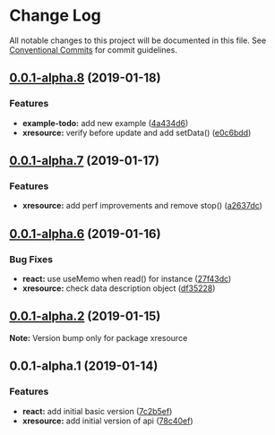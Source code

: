 # Change Log

All notable changes to this project will be documented in this file.
See [Conventional Commits](https://conventionalcommits.org) for commit guidelines.

## [0.0.1-alpha.8](https://github.com/pedronauck/xresource/compare/v0.0.1-alpha.7...v0.0.1-alpha.8) (2019-01-18)


### Features

* **example-todo:** add new example ([4a434d6](https://github.com/pedronauck/xresource/commit/4a434d6))
* **xresource:** verify before update and add setData() ([e0c6bdd](https://github.com/pedronauck/xresource/commit/e0c6bdd))





## [0.0.1-alpha.7](https://github.com/pedronauck/xresource/compare/v0.0.1-alpha.6...v0.0.1-alpha.7) (2019-01-17)


### Features

* **xresource:** add perf improvements and remove stop() ([a2637dc](https://github.com/pedronauck/xresource/commit/a2637dc))





## [0.0.1-alpha.6](https://github.com/pedronauck/xresource/compare/v0.0.1-alpha.2...v0.0.1-alpha.6) (2019-01-16)


### Bug Fixes

* **react:** use useMemo when read() for instance ([27f43dc](https://github.com/pedronauck/xresource/commit/27f43dc))
* **xresource:** check data description object ([df35228](https://github.com/pedronauck/xresource/commit/df35228))





## [0.0.1-alpha.2](https://github.com/pedronauck/xresource/compare/v0.0.1-alpha.1...v0.0.1-alpha.2) (2019-01-15)

**Note:** Version bump only for package xresource





## 0.0.1-alpha.1 (2019-01-14)


### Features

* **react:** add initial basic version ([7c2b5ef](https://github.com/pedronauck/xresource/commit/7c2b5ef))
* **xresource:** add initial version of api ([78c40ef](https://github.com/pedronauck/xresource/commit/78c40ef))
